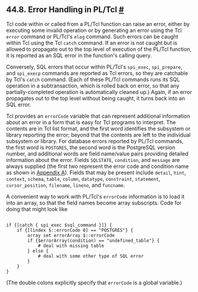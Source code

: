 ## 44.8. Error Handling in PL/Tcl [#](#PLTCL-ERROR-HANDLING)

Tcl code within or called from a PL/Tcl function can raise an error, either by executing some invalid operation or by generating an error using the Tcl `error` command or PL/Tcl's `elog` command. Such errors can be caught within Tcl using the Tcl `catch` command. If an error is not caught but is allowed to propagate out to the top level of execution of the PL/Tcl function, it is reported as an SQL error in the function's calling query.

Conversely, SQL errors that occur within PL/Tcl's `spi_exec`, `spi_prepare`, and `spi_execp` commands are reported as Tcl errors, so they are catchable by Tcl's `catch` command. (Each of these PL/Tcl commands runs its SQL operation in a subtransaction, which is rolled back on error, so that any partially-completed operation is automatically cleaned up.) Again, if an error propagates out to the top level without being caught, it turns back into an SQL error.

Tcl provides an `errorCode` variable that can represent additional information about an error in a form that is easy for Tcl programs to interpret. The contents are in Tcl list format, and the first word identifies the subsystem or library reporting the error; beyond that the contents are left to the individual subsystem or library. For database errors reported by PL/Tcl commands, the first word is `POSTGRES`, the second word is the PostgreSQL version number, and additional words are field name/value pairs providing detailed information about the error. Fields `SQLSTATE`, `condition`, and `message` are always supplied (the first two represent the error code and condition name as shown in [Appendix A](errcodes-appendix.html "Appendix A. PostgreSQL Error Codes")). Fields that may be present include `detail`, `hint`, `context`, `schema`, `table`, `column`, `datatype`, `constraint`, `statement`, `cursor_position`, `filename`, `lineno`, and `funcname`.

A convenient way to work with PL/Tcl's `errorCode` information is to load it into an array, so that the field names become array subscripts. Code for doing that might look like

```

if {[catch { spi_exec $sql_command }]} {
    if {[lindex $::errorCode 0] == "POSTGRES"} {
        array set errorArray $::errorCode
        if {$errorArray(condition) == "undefined_table"} {
            # deal with missing table
        } else {
            # deal with some other type of SQL error
        }
    }
}
```

(The double colons explicitly specify that `errorCode` is a global variable.)